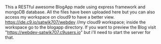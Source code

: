 This a RESTful awesome BlogApp made using express framework and mongoDB database.
All the files have been uploaded here but you can also access my workspace on cloud9 to have a better view.
https://ide.c9.io/satwik707/webdev      //my cloud9 workspace;
inside the workspace go to the blogapp directory.
If you want to preview the Blog visit "https://webdev-satwik707.c9users.io" but i'll need to start the server for that.
